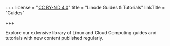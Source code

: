+++
license = "[CC BY-ND 4.0](http://creativecommons.org/licenses/by-nd/4.0/)"
title = "Linode Guides & Tutorials"
linkTitle = "Guides"


+++

Explore our extensive library of Linux and Cloud Computing guides and tutorials with new content published regularly.